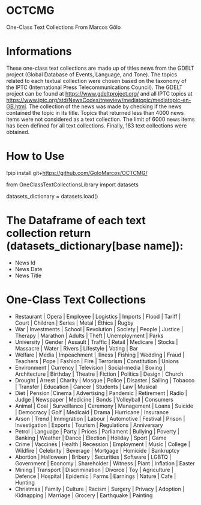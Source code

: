 # OCTCMG

One-Class Text Collections From Marcos Gôlo

# Informations

These one-class text collections are made up of titles news from the GDELT project (Global Database of Events, Language, and Tone). The topics related to each textual collection were chosen based on the taxonomy of the IPTC (International Press Telecommunications Council). The GDELT project can be found at https://www.gdeltproject.org/ and all IPTC topics at https://www.iptc.org/std/NewsCodes/treeview/mediatopic/mediatopic-en-GB.html. The collection of the news was made by checking if the news contained the topic in its title. Topics that returned less than 4000 news items were not considered as a text collection. The limit of 6000 news items has been defined for all text collections. Finally, 183 text collections were obtained.

# How to Use

!pip install git+https://github.com/GoloMarcos/OCTCMG/

from OneClassTextCollectionsLibrary import datasets

datasets_dictionary = datasets.load()

# The Dataframe of each text collection return (datasets_dictionary[base name]):

- News Id 
- News Date
- News Title

# One-Class Text Collections

- Restaurant | Opera | Employee | Logistics | Imports | Flood | Tariff | Court | Children  | Series | Metal | Ethics | Rugby 
- War | Investments | School | Revolution | Society | People | Justice | Therapy | Marathon | Adults | Theft | Unemployment | Parks 
- University | Gender | Assault | Traffic | Retail | Medicare | Stocks | Massacre | Water | Rivers | Lifestyle | Voting | Bar 
- Welfare | Media | Impeachment | Illness | Fishing | Wedding | Fraud | Teachers | Pope | Fashion | Fire | Terrorism | Constitution | Unions 
- Environment | Currency | Television | Social-media | Boxing | Architecture | Birthday | Theatre | Fiction | Politics | Design | Church 
- Drought | Arrest | Charity | Mosque | Police | Disaster | Sailing | Tobacco | Transfer | Education | Cancer | Students | Law | Musical 
- Diet | Pension |Cinema | Advertising | Pandemic | Retirement | Radio | Judge | Newspaper | Medicine | Bonds | Volleyball | Consumers 
- Animal | Coal | Surveillance | Ceremony | Management | Loans | Suicide | Democracy | Golf | Medicaid | Drama | Hurricane | Insurance 
- Arson | Trend | Immigration | Labour | Automotive | Festival | Prison | Investigation | Exports | Tourism | Regulations | Anniversary 
- Petrol | Language | Party | Prices | Parliament | Bullying | Poverty | Banking | Weather | Dance | Election | Holiday | Sport | Game 
- Crime | Vaccines | Health | Recession | Employment | Music | College | Wildfire | Celebrity | Beverage | Mortgage | Homicide | Bankruptcy 
- Abortion | Halloween | Bribery | Securities | Software | LGBTQ | Government | Economy | Shareholder | Witness | Plant | Inflation | Easter 
- Mining | Transport | Discrimination | Divorce | Toy | Agriculture | Defence | Hospital | Epidemic | Farms | Earnings | Nature | Cafe | Hunting 
- Christmas | Family | Culture | Racism | Surgery | Privacy | Adoption | Kidnapping | Marriage | Grocery | Earthquake | Painting 
